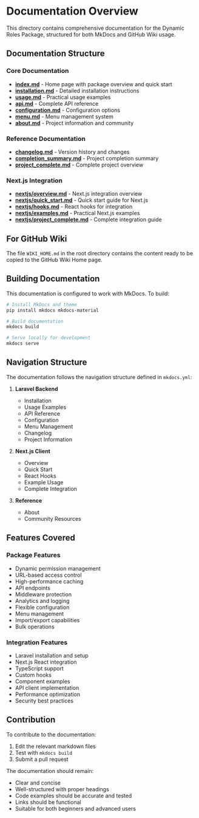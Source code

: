 # Documentation Overview

This directory contains comprehensive documentation for the Dynamic Roles Package, structured for both MkDocs and GitHub Wiki usage.

## Documentation Structure

### Core Documentation

- **[index.md](index.md)** - Home page with package overview and quick start
- **[installation.md](installation.md)** - Detailed installation instructions
- **[usage.md](usage.md)** - Practical usage examples
- **[api.md](api.md)** - Complete API reference
- **[configuration.md](configuration.md)** - Configuration options
- **[menu.md](menu.md)** - Menu management system
- **[about.md](about.md)** - Project information and community

### Reference Documentation

- **[changelog.md](changelog.md)** - Version history and changes
- **[completion_summary.md](completion_summary.md)** - Project completion summary
- **[project_complete.md](project_complete.md)** - Complete project overview

### Next.js Integration

- **[nextjs/overview.md](nextjs/overview.md)** - Next.js integration overview
- **[nextjs/quick_start.md](nextjs/quick_start.md)** - Quick start guide for Next.js
- **[nextjs/hooks.md](nextjs/hooks.md)** - React hooks for integration
- **[nextjs/examples.md](nextjs/examples.md)** - Practical Next.js examples
- **[nextjs/project_complete.md](nextjs/project_complete.md)** - Complete integration guide

## For GitHub Wiki

The file `WIKI_HOME.md` in the root directory contains the content ready to be copied to the GitHub Wiki Home page.

## Building Documentation

This documentation is configured to work with MkDocs. To build:

```bash
# Install MkDocs and theme
pip install mkdocs mkdocs-material

# Build documentation
mkdocs build

# Serve locally for development
mkdocs serve
```

## Navigation Structure

The documentation follows the navigation structure defined in `mkdocs.yml`:

1. **Laravel Backend**
   - Installation
   - Usage Examples
   - API Reference
   - Configuration
   - Menu Management
   - Changelog
   - Project Information

2. **Next.js Client**
   - Overview
   - Quick Start
   - React Hooks
   - Example Usage
   - Complete Integration

3. **Reference**
   - About
   - Community Resources

## Features Covered

### Package Features
- Dynamic permission management
- URL-based access control
- High-performance caching
- API endpoints
- Middleware protection
- Analytics and logging
- Flexible configuration
- Menu management
- Import/export capabilities
- Bulk operations

### Integration Features
- Laravel installation and setup
- Next.js React integration
- TypeScript support
- Custom hooks
- Component examples
- API client implementation
- Performance optimization
- Security best practices

## Contribution

To contribute to the documentation:

1. Edit the relevant markdown files
2. Test with `mkdocs build`
3. Submit a pull request

The documentation should remain:
- Clear and concise
- Well-structured with proper headings
- Code examples should be accurate and tested
- Links should be functional
- Suitable for both beginners and advanced users